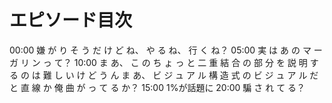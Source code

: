 # エピソード目次

00:00  嫌 が り そ う だ け ど ね、 や る ね、 行 く ね？
05:00  実 は あ の マ ー ガ リ ン っ て？
10:00  ま あ、 こ の ち ょ っ と 二 重 結 合 の 部 分 を 説 明 す る の は 難 し い け ど う ん ま あ、 ビ ジ ュ ア ル 構 造 式 の ビ ジ ュ ア ル だ と 直 線 か 俺 曲 が っ て る か？
15:00 1%が話題に
20:00  騙 さ れ て る？